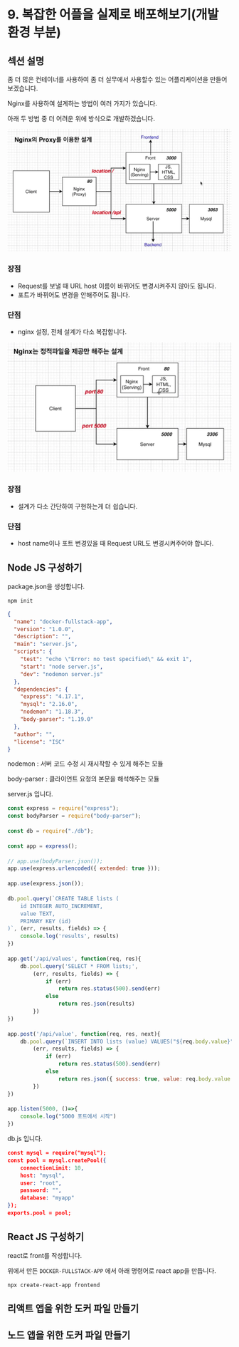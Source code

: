 # 9. 복잡한 어플을 실제로 배포해보기(개발 환경 부분)

## 섹션 설명

좀 더 많은 컨테이너를 사용하여 좀 더 실무에서 사용할수 있는 어플리케이션을 만들어보겠습니다.



Nginx를 사용하여 설계하는 방법이 여러 가지가 있습니다.

아래 두 방법 중 더 어려운 위에 방식으로 개발하겠습니다.

![image-20210908000318258](../images/section09/architecture1.png)

### 장점

* Request를 보낼 때 URL host 이름이 바뀌어도 변경시켜주지 않아도 됩니다.
* 포트가 바뀌어도 변경을 안해주어도 됩니다.

### 단점

* nginx 설정, 전체 설계가 다소 복잡합니다.

![image-20210908000337272](../images/section09/architecture2.png)

### 장점

* 설계가 다소 간단하여 구현하는게 더 쉽습니다.

### 단점

* host name이나 포트 변경있을 때 Request URL도 변경시켜주어야 합니다.

  

## Node JS 구성하기

package.json을 생성합니다.

```
npm init
```

```json
{
  "name": "docker-fullstack-app",
  "version": "1.0.0",
  "description": "",
  "main": "server.js",
  "scripts": {
    "test": "echo \"Error: no test specified\" && exit 1",
    "start": "node server.js",
    "dev": "nodemon server.js"
  },
  "dependencies": {
    "express": "4.17.1",
    "mysql": "2.16.0",
    "nodemon": "1.18.3",
    "body-parser": "1.19.0"
  },
  "author": "",
  "license": "ISC"
}

```

nodemon : 서버 코드 수정 시 재시작할 수 있게 해주는 모듈

body-parser : 클라이언트 요청의 본문을 해석해주는 모듈



server.js 입니다.

```javascript
const express = require("express");
const bodyParser = require("body-parser");

const db = require("./db");

const app = express();

// app.use(bodyParser.json());
app.use(express.urlencoded({ extended: true }));

app.use(express.json());

db.pool.query(`CREATE TABLE lists (
    id INTEGER AUTO_INCREMENT,
    value TEXT,
    PRIMARY KEY (id)
)`, (err, results, fields) => {
    console.log('results', results)
})

app.get('/api/values', function(req, res){
    db.pool.query('SELECT * FROM lists;',
        (err, results, fields) => {
            if (err) 
                return res.status(500).send(err)
            else 
                return res.json(results)
        })
})

app.post('/api/value', function(req, res, next){
    db.pool.query(`INSERT INTO lists (value) VALUES("${req.body.value}")`,
        (err, results, fields) => {
            if (err) 
                return res.status(500).send(err)
            else 
                return res.json({ success: true, value: req.body.value })
        })
})

app.listen(5000, ()=>{
    console.log("5000 포트에서 시작")
})

```



db.js 입니다.

```json
const mysql = require("mysql");
const pool = mysql.createPool({
    connectionLimit: 10,
    host: "mysql",
    user: "root",
    password: "",
    database: "myapp"
});
exports.pool = pool;
```





## React JS 구성하기

react로 front를 작성합니다.

위에서 만든 `DOCKER-FULLSTACK-APP` 에서 아래 명령어로 react app을 만듭니다.

```
npx create-react-app frontend
```











## 리액트 앱을 위한 도커 파일 만들기



## 노드 앱을 위한 도커 파일 만들기



